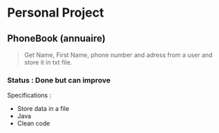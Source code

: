 # Personal Project
## PhoneBook (annuaire)
>Get Name, First Name, phone number and adress from a user and store it in txt file.

### Status : Done but can improve

Specifications :
* Store data in a file
* Java
* Clean code

